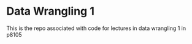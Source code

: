 # Data Wrangling 1

This is the repo associated with code for lectures in data wrangling 1 in p8105

